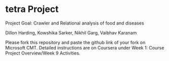 # tetra Project

Project Goal: Crawler and Relational analysis of food and diseases


Dillon Harding, Kowshika Sarker, Nikhil Garg, Vaibhav Karanam

Please fork this repository and paste the github link of your fork on Microsoft CMT. Detailed instructions are on Coursera under Week 1: Course Project Overview/Week 9 Activities.

